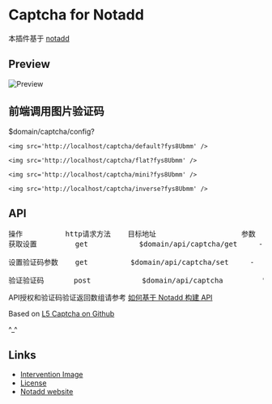 # Captcha for Notadd

本插件基于 [notadd](https://github.com/notadd/notadd)

## Preview
![Preview](http://i.imgur.com/HYtr744.png)

## 前端调用图片验证码

$domain/captcha/config?

`<img src='http://localhost/captcha/default?fys8Ubmm' />`

`<img src='http://localhost/captcha/flat?fys8Ubmm' />`

`<img src='http://localhost/captcha/mini?fys8Ubmm' />`

`<img src='http://localhost/captcha/inverse?fys8Ubmm' />`

## API
<pre>
操作			http请求方法	目标地址					参数
获取设置         get     		$domain/api/captcha/get		-

设置验证码参数    get     		$domain/api/captcha/set		-

验证验证码       post    		$domain/api/captcha			'captcha':captcha
</pre>

API授权和验证码验证返回数组请参考 [如何基于 Notadd 构建 API](https://docs.notadd.com/#/v1.0/zh-CN/howtos/api)

Based on [L5 Captcha on Github](https://github.com/mewebstudio/captcha)

^_^

## Links
* [Intervention Image](https://github.com/Intervention/image)
* [License](http://www.opensource.org/licenses/mit-license.php)
* [Notadd website](http://notadd.com)
